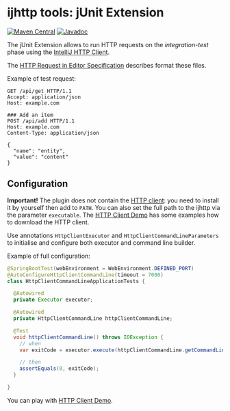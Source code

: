 # ijhttp tools: jUnit Extension

[![Maven Central](https://img.shields.io/maven-central/v/uk.bot-by.ijhttp-tools/ijhttp-junit-extension)](https://search.maven.org/artifact/uk.bot-by.ijhttp-tools/ijhttp-junit-extension)
[![Javadoc](https://javadoc.io/badge2/uk.bot-by.ijhttp-tools/ijhttp-junit-extension/javadoc.svg)](https://javadoc.io/doc/uk.bot-by.ijhttp-tools/ijhttp-junit-extension)

The jUnit Extension allows to run HTTP requests on the <em>integration-test</em> phase
using the [IntelliJ HTTP Client][http-client].

The [HTTP Request in Editor Specification][specification] describes format these files.

Example of test request:

```http
GET /api/get HTTP/1.1
Accept: application/json
Host: example.com

### Add an item
POST /api/add HTTP/1.1
Host: example.com
Content-Type: application/json

{
  "name": "entity",
  "value": "content"
}
```

## Configuration

**Important!** The plugin does not contain the [HTTP client][cli-tool]:
you need to install it by yourself then add to `PATH`. You can also set the full path to the ijhttp
via the parameter `executable`. The [HTTP Client Demo][demo] has some examples how to download
the HTTP client.

Use annotations `HttpClientExecutor` and `HttpClientCommandLineParameters` to initialise and
configure both executor and command line builder.

Example of full configuration:

```java
@SpringBootTest(webEnvironment = WebEnvironment.DEFINED_PORT)
@AutoConfigureHttpClientCommandLine(timeout = 7000)
class HttpClientCommandLineApplicationTests {

  @Autowired
  private Executor executor;

  @Autowired
  private HttpClientCommandLine httpClientCommandLine;

  @Test
  void httpClientCommandLine() throws IOException {
    // when
    var exitCode = executor.execute(httpClientCommandLine.getCommandLine());

    // then
    assertEquals(0, exitCode);
  }

}
```

You can play with [HTTP Client Demo][demo].

[http-client]: https://www.jetbrains.com/help/idea/http-client-in-product-code-editor.html

[specification]: https://github.com/JetBrains/http-request-in-editor-spec

[cli-tool]: https://www.jetbrains.com/help/idea/http-client-cli.html

[demo]: https://gitlab.com/vitalijr2/ijhttp-demo
